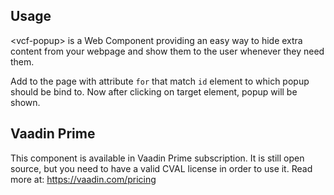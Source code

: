 ## Usage

&lt;vcf-popup&gt; is a Web Component providing an easy way to hide extra content from your webpage and show them to the user whenever they need them.

Add <vcf-popup> to the page with attribute `for` that match `id` element to which popup should be bind to. Now after clicking on target element, popup will be shown.

## Vaadin Prime

This component is available in Vaadin Prime subscription. It is still open source, but you need to have a valid CVAL license in order to use it. Read more at: https://vaadin.com/pricing

